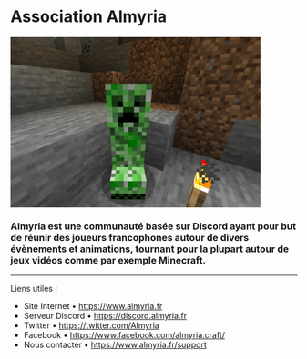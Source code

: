 # Association Almyria
<img src="./profile/creeper.jpg" height="300px" align="center" alt="SSSsss..."/>

### Almyria est une communauté basée sur Discord ayant pour but de réunir des joueurs francophones autour de divers évènements et animations, tournant pour la plupart autour de jeux vidéos comme par exemple Minecraft.

----

Liens utiles :
- Site Internet • https://www.almyria.fr
- Serveur Discord • https://discord.almyria.fr
- Twitter • https://twitter.com/AImyria
- Facebook • https://www.facebook.com/almyria.craft/
- Nous contacter • https://www.almyria.fr/support
